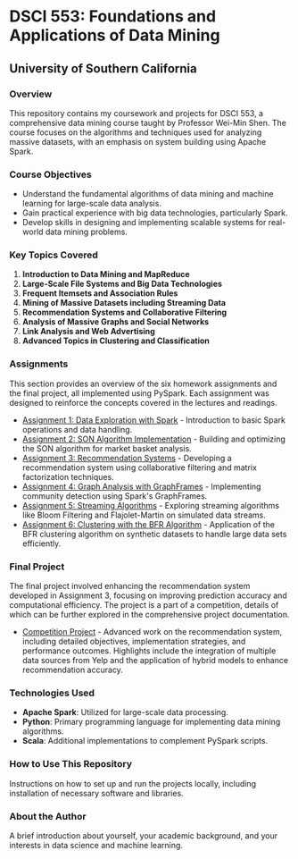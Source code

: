 
# DSCI 553: Foundations and Applications of Data Mining

## University of Southern California

### Overview

This repository contains my coursework and projects for DSCI 553, a comprehensive data mining course taught by Professor Wei-Min Shen. The course focuses on the algorithms and techniques used for analyzing massive datasets, with an emphasis on system building using Apache Spark.

### Course Objectives

- Understand the fundamental algorithms of data mining and machine learning for large-scale data analysis.
- Gain practical experience with big data technologies, particularly Spark.
- Develop skills in designing and implementing scalable systems for real-world data mining problems.


### Key Topics Covered

1. **Introduction to Data Mining and MapReduce**
2. **Large-Scale File Systems and Big Data Technologies**
3. **Frequent Itemsets and Association Rules**
4. **Mining of Massive Datasets including Streaming Data**
5. **Recommendation Systems and Collaborative Filtering**
6. **Analysis of Massive Graphs and Social Networks**
7. **Link Analysis and Web Advertising**
8. **Advanced Topics in Clustering and Classification**


### Assignments

This section provides an overview of the six homework assignments and the final project, all implemented using PySpark. Each assignment was designed to reinforce the concepts covered in the lectures and readings.

- [Assignment 1: Data Exploration with Spark](Assignments/Assignment1/README.md) - Introduction to basic Spark operations and data handling.
- [Assignment 2: SON Algorithm Implementation](Assignments/Assignment2/README.md) - Building and optimizing the SON algorithm for market basket analysis.
- [Assignment 3: Recommendation Systems](Assignments/Assignment3/README.md) - Developing a recommendation system using collaborative filtering and matrix factorization techniques.
- [Assignment 4: Graph Analysis with GraphFrames](Assignments/Assignment4/README.md) - Implementing community detection using Spark's GraphFrames.
- [Assignment 5: Streaming Algorithms](Assignments/Assignment5/README.md) - Exploring streaming algorithms like Bloom Filtering and Flajolet-Martin on simulated data streams.
- [Assignment 6: Clustering with the BFR Algorithm](Assignments/Assignment6/README.md) - Application of the BFR clustering algorithm on synthetic datasets to handle large data sets efficiently.

### Final Project

The final project involved enhancing the recommendation system developed in Assignment 3, focusing on improving prediction accuracy and computational efficiency. The project is a part of a competition, details of which can be further explored in the comprehensive project documentation.

- [Competition Project](Assignments/Competition/README.md) - Advanced work on the recommendation system, including detailed objectives, implementation strategies, and performance outcomes. Highlights include the integration of multiple data sources from Yelp and the application of hybrid models to enhance recommendation accuracy.

### Technologies Used

- **Apache Spark**: Utilized for large-scale data processing.
- **Python**: Primary programming language for implementing data mining algorithms.
- **Scala**: Additional implementations to complement PySpark scripts.

### How to Use This Repository

Instructions on how to set up and run the projects locally, including installation of necessary software and libraries.

### About the Author

A brief introduction about yourself, your academic background, and your interests in data science and machine learning.

